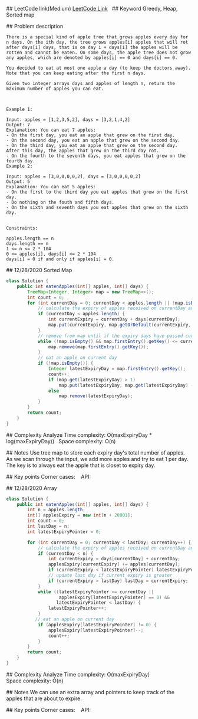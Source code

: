 ## LeetCode link(Medium)
[LeetCode Link](https://leetcode.com/problems/maximum-number-of-eaten-apples/)
 
## Keyword
Greedy, Heap, Sorted map

## Problem description
```
There is a special kind of apple tree that grows apples every day for n days. On the ith day, the tree grows apples[i] apples that will rot after days[i] days, that is on day i + days[i] the apples will be rotten and cannot be eaten. On some days, the apple tree does not grow any apples, which are denoted by apples[i] == 0 and days[i] == 0.

You decided to eat at most one apple a day (to keep the doctors away). Note that you can keep eating after the first n days.

Given two integer arrays days and apples of length n, return the maximum number of apples you can eat.

 

Example 1:

Input: apples = [1,2,3,5,2], days = [3,2,1,4,2]
Output: 7
Explanation: You can eat 7 apples:
- On the first day, you eat an apple that grew on the first day.
- On the second day, you eat an apple that grew on the second day.
- On the third day, you eat an apple that grew on the second day. After this day, the apples that grew on the third day rot.
- On the fourth to the seventh days, you eat apples that grew on the fourth day.
Example 2:

Input: apples = [3,0,0,0,0,2], days = [3,0,0,0,0,2]
Output: 5
Explanation: You can eat 5 apples:
- On the first to the third day you eat apples that grew on the first day.
- Do nothing on the fouth and fifth days.
- On the sixth and seventh days you eat apples that grew on the sixth day.
 

Constraints:

apples.length == n
days.length == n
1 <= n <= 2 * 104
0 <= apples[i], days[i] <= 2 * 104
days[i] = 0 if and only if apples[i] = 0.
```
## 12/28/2020 Sorted Map
```java
class Solution {
    public int eatenApples(int[] apples, int[] days) {
        TreeMap<Integer, Integer> map = new TreeMap<>();
        int count = 0;
        for (int currentDay = 0; currentDay < apples.length || !map.isEmpty(); currentDay++) {
            // calculate the expiry of apples received on currentDay and update map
            if (currentDay < apples.length) {
                int currentExpiry = currentDay + days[currentDay];
                map.put(currentExpiry, map.getOrDefault(currentExpiry, 0) + apples[currentDay]);
            }
            // remove from map until if the expiry days have passed current day
            while (!map.isEmpty() && map.firstEntry().getKey() <= currentDay) {
                map.remove(map.firstEntry().getKey());
            }
            // eat an apple on current day
            if (!map.isEmpty()) {
                Integer latestExpiryDay = map.firstEntry().getKey();
                count++;
                if (map.get(latestExpiryDay) > 1)
                    map.put(latestExpiryDay, map.get(latestExpiryDay) - 1);
                else
                    map.remove(latestExpiryDay);
            }
        }
        return count;
    }
}
```

## Complexity Analyze
Time complexity: O(maxExpiryDay * log(maxExpiryDay))  
Space complexity: O(n)

## Notes
Use tree map to store each expiry day's total number of apples. As we scan through the input, we add more apples and try to eat 1 per day. The key is to always eat the apple that is closet to expiry day.  

## Key points
Corner cases:   
API: 

## 12/28/2020 Array
```java
class Solution {
    public int eatenApples(int[] apples, int[] days) {
        int n = apples.length;
        int[] applesExpiry = new int[n + 20001];
        int count = 0;
        int lastDay = n;
        int latestExpiryPointer = 0;

        for (int currentDay = 0; currentDay < lastDay; currentDay++) {
            // calculate the expiry of apples received on currentDay and update map
            if (currentDay < n) {
                int currentExpiry = days[currentDay] + currentDay;
                applesExpiry[currentExpiry] += apples[currentDay];
                if (currentExpiry < latestExpiryPointer) latestExpiryPointer = currentExpiry;
                // update last day if current expiry is greater
                if (currentExpiry > lastDay) lastDay = currentExpiry;
            }
            while ((latestExpiryPointer <= currentDay ||
                    applesExpiry[latestExpiryPointer] == 0) &&
                   latestExpiryPointer < lastDay) {
                latestExpiryPointer++;
            }
           // eat an apple on current day
            if (applesExpiry[latestExpiryPointer] != 0) {
                applesExpiry[latestExpiryPointer]--;
                count++;
            }
        }
        return count;
    }
}

```

## Complexity Analyze
Time complexity: O(maxExpiryDay)  
Space complexity: O(n)

## Notes
We can use an extra array and pointers to keep track of the apples that are about to expire.  

## Key points
Corner cases:   
API: 